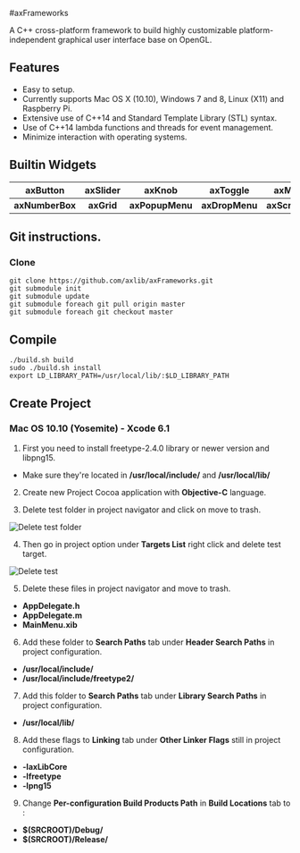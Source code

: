 #axFrameworks

A C++ cross-platform framework to build highly customizable platform-independent graphical user interface base on OpenGL.

## Features
- Easy to setup.
- Currently supports Mac OS X (10.10), Windows 7 and 8, Linux (X11) and Raspberry Pi.
- Extensive use of C++14 and Standard Template Library (STL) syntax. 
- Use of C++14 lambda functions and threads for event management.
- Minimize interaction with operating systems.

## Builtin Widgets

axButton        | axSlider          | axKnob            | axToggle          | axMenu            |
|:------------: | :---------------: | :---------------: | :---------------: | :---------------: |
| **axNumberBox**  | **axGrid**     | **axPopupMenu**   | **axDropMenu**    | **axScrollBar**   |

## Git instructions.

### Clone
    git clone https://github.com/axlib/axFrameworks.git
    git submodule init
    git submodule update
    git submodule foreach git pull origin master
    git submodule foreach git checkout master

## Compile

    ./build.sh build
    sudo ./build.sh install
    export LD_LIBRARY_PATH=/usr/local/lib/:$LD_LIBRARY_PATH

## Create Project

### Mac OS 10.10 (Yosemite) - Xcode 6.1

1. First you need to install freetype-2.4.0 library or newer version and libpng15. 
* Make sure they're located in **/usr/local/include/** and **/usr/local/lib/**

2. Create new Project Cocoa application with **Objective-C** language.

3. Delete test folder in project navigator and click on move to trash.

![Delete test folder](https://dl.dropboxusercontent.com/u/26931825/axLibWebData/ProjectFromScratch_Test.png)

4. Then go in project option under **Targets List** right click and delete test target.

![Delete test](https://dl.dropboxusercontent.com/u/26931825/axLibWebData/ProjectFromScratch_Tst2.png)

5. Delete these files in project navigator and move to trash.
* **AppDelegate.h** 
* **AppDelegate.m** 
* **MainMenu.xib**

6. Add these folder to **Search Paths** tab under **Header Search Paths** in project configuration.
* **/usr/local/include/**
* **/usr/local/include/freetype2/**

7. Add this folder to **Search Paths** tab under **Library Search Paths** in project configuration.
* **/usr/local/lib/**

8. Add these flags to **Linking** tab under **Other Linker Flags** still in project configuration.
* **-laxLibCore**
* **-lfreetype**
* **-lpng15**

9. Change **Per-configuration Build Products Path** in **Build Locations** tab to :
* **$(SRCROOT)/Debug/**
* **$(SRCROOT)/Release/**

